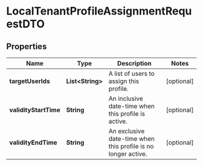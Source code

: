

# LocalTenantProfileAssignmentRequestDTO


## Properties

| Name | Type | Description | Notes |
|------------ | ------------- | ------------- | -------------|
|**targetUserIds** | **List&lt;String&gt;** | A list of users to assign this profile. |  [optional] |
|**validityStartTime** | **String** | An inclusive date-time when this profile is active. |  [optional] |
|**validityEndTime** | **String** | An exclusive date-time when this profile is no longer active. |  [optional] |



